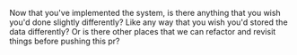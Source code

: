 Now that you've implemented the system, is there anything that you wish you'd done slightly differently? Like any way that you wish you'd stored the data differently? Or is there other places that we can refactor and revisit things before pushing this pr?
